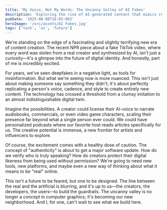 ```yaml
---
title: 'My Voice, Not My Words: The Uncanny Valley of AI Fakes'
description: 'Exploring the rise of AI-generated content that mimics real creators and the implications for digital identity and trust online.'
pubDate: '2025-08-08T18:05:00Z'
heroImage: '/src/assets/AI Fakes.jpg'
tags: ['tech', 'ai', 'future']
---
```


We're standing on the edge of a fascinating and slightly terrifying new era of content creation. The recent NPR piece about a fake TikTok video, where every word was stolen from a real creator and synthesized by AI, isn't just a curiosity—it's a glimpse into the future of digital identity. And honestly, part of me is incredibly excited.

For years, we've seen deepfakes in a negative light, as tools for misinformation. But what we're seeing now is more nuanced. This isn't just about making someone say something they didn't; it's about perfectly replicating a person's voice, cadence, and style to create entirely new content. The technology has crossed a threshold from a clumsy imitation to an almost indistinguishable digital twin.

Imagine the possibilities. A creator could license their AI-voice to narrate audiobooks, commercials, or even video game characters, scaling their presence far beyond what a single person ever could. We could have personalized podcasts where our favorite host reads articles specifically for us. The creative potential is immense, a new frontier for artists and influencers to explore.

Of course, the excitement comes with a healthy dose of caution. The concept of "authenticity" is about to get a major software update. How do we verify who is truly speaking? How do creators protect their digital likeness from being used without permission? We're going to need new tools, new platforms, and maybe even a new way of thinking about what it means to be "real" online.

This isn't a future to be feared, but one to be designed. The line between the real and the artificial is blurring, and it's up to us—the creators, the developers, the users—to build the guardrails. The uncanny valley is no longer a concept in computer graphics; it's becoming our new neighborhood. And I, for one, can't wait to see what we build here.
